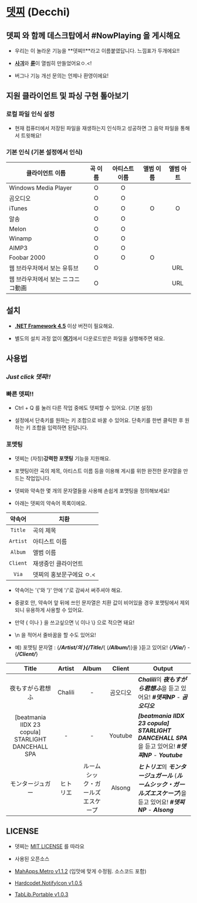 # [뎃찌](https://github.com/Usagination/Decchi/releases/latest) (Decchi)

## **뎃찌** 와 함께 데스크탑에서 #NowPlaying 을 게시해요

- 우리는 이 놀라운 기능을 **뎃찌!!**라고 이름붙였답니다. 느낌표가 두개에요!!

- [**사긔**](https://github.com/Usagination)와 [**륜**](https://github.com/RyuaNerin)이 열씸히 만들었어요ㅇ.<!

- 버그나 기능 개선 문의는 언제나 환영이에요!


## 지원 클라이언트 및 파싱 구현 톺아보기

### 로컬 파일 인식 설정

- 현재 컴퓨터에서 저장된 파일을 재생하는지 인식하고 성공하면 그 음악 파일을 통해서 트윗해요!

### 기본 인식 (기본 설정에서 인식)

|클라이언트 이름|곡 이름|아티스트 이름|앨범 이름|앨범 아트|
|---|:-:|:-:|:-:|:-:|
|Windows Media Player|O|O|||
|곰오디오|O|O|||
|iTunes|O|O|O|O|
|알송|O|O|||
|Melon|O|O|||
|Winamp|O|O|||
|AIMP3|O|O|||
|Foobar 2000|O|O|O||
|웹 브라우저에서 보는 유튜브|O|||URL|
|웹 브라우저에서 보는 ニコニコ動画|O|||URL|

## 설치

- [**.NET Framework 4.5**](http://www.microsoft.com/ko-kr/download/details.aspx?id=30653) 이상 버전이 필요해요.

- 별도의 설치 과정 없이 [**여기**](https://github.com/Usagination/Decchi/releases/latest)에서 다운로드받은 파일을 실행해주면 돼요.

## 사용법

### *Just click 뎃찌!!*

### 빠른 뎃찌!!

- Ctrl + Q 를 눌러 다른 작업 중에도 뎃찌할 수 있어요. (기본 설정)

- 설정에서 단축키를 원하는 키 조합으로 바꿀 수 있어요. 단축키를 한번 클릭한 후 원하는 키 조합을 입력하면 된답니다.

### 포맷팅

- 뎃찌는 (자칭)**강력한 포맷팅** 기능을 지원해요.

- 포맷팅이란 곡의 제목, 아티스트 이름 등을 이용해 게시를 위한 완전한 문자열을 만드는 작업입니다.

- 뎃찌와 약속한 몇 개의 문자열들을 사용해 손쉽게 포맷팅을 정의해보세요!

- 아래는 뎃찌의 약속어 목록이에요.

 |약속어|치환|
|:-:|---|
|`Title`|곡의 제목|
|`Artist`|아티스트 이름|
|`Album`|앨범 이름|
|`Client`|재생중인 클라이언트|
|`Via`|뎃찌의 홍보문구에요 ㅇ.<|

 - 약속어는 '{'와 '}' 안에 '/'로 감싸서 써주셔야 해요.

 - 중괄호 안, 약속어 앞 뒤에 쓰인 문자열은 치환 값이 비어있을 경우 포맷팅에서 제외되니 유용하게 사용할 수 있어요.

 - 만약 { 이나 } 을 쓰고싶으면 \\{ 이나 \\} 으로 적으면 돼요!

 - \\n 을 적어서 줄바꿈을 할 수도 있어요!

- 예) 포맷팅 문자열 : {***/Artist/***의 }{***/Title/***{ (***/Album/***)}을 }듣고 있어요! {***/Via/***} - {***/Client/***}

 |Title|Artist|Album|Client|Output|
|:-:|:-:|:-:|:-:|---|
|夜もすがら君想ふ|Chalili|-|곰오디오|***Chalili***의 ***夜もすがら君想ふ***을 듣고 있어요! ***#뎃찌NP*** - ***곰오디오***|
|[beatmania IIDX 23 copula] STARLIGHT DANCEHALL SPA|-|-|Youtube|***[beatmania IIDX 23 copula] STARLIGHT DANCEHALL SPA***을 듣고 있어요! ***#뎃찌NP*** - ***Youtube***|
|モンタージュガー|ヒトリエ|ルームシック・ガールズエスケープ|Alsong|***ヒトリエ***의 ***モンタージュガール*** (***ルームシック・ガールズエスケープ***)을 듣고 있어요! ***#뎃찌NP*** - ***Alsong***|

## LICENSE

- 뎃찌는 [MIT LICENSE](LICENSE.txt) 를 따라요

- 사용된 오픈소스

 - [MahApps.Metro v1.1.2](Decchi/ExternalLibrarys/MahApps.Metro-1.1.2) (입맛에 맞게 수정됨. 소스코드 포함)

 - [Hardcodet.NotifyIcon v1.0.5](Decchi/ExternalLibrarys/Hardcodet.NotifyIcon.Wpf-1.0.5)

 - [TabLib.Portable v1.0.3](Decchi/ExternalLibrarys/TagLib.Portable-1.0.3)

